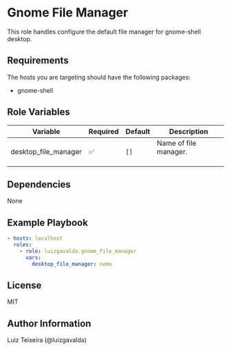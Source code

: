 # Gnome File Manager

This role handles configure the default file manager for gnome-shell desktop.

## Requirements

The hosts you are targeting should have the following packages:

- gnome-shell

## Role Variables

| Variable            | Required | Default | Description                                                                                                                                                                                                                                                      |
| ------------------- | -------- | ------- | ---------------------------------------------------------------------------------------------------------------------------------------------------------------------------------------------------------------------------------------------------------------- |
| desktop_file_manager | &#9989;  | `[]`    | Name of file manager.<br><br>|

## Dependencies

None

## Example Playbook

```yaml
- hosts: localhost
  roles:
    - role: luizgavalda.gnome_file_manager
      vars:
        desktop_file_manager: nemo
```

## License

MIT

## Author Information

Luiz Teixeira (@luizgavalda)
